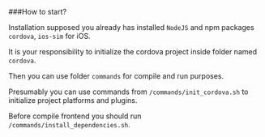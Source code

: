 ###How to start?

Installation supposed you already has installed `NodeJS` and npm packages `cordova`, `ios-sim` for iOS.

It is your responsibility to initialize the cordova project inside folder named `cordova`.

Then you can use folder `commands` for compile and run purposes.

Presumably you can use commands from `/commands/init_cordova.sh` to initialize project platforms and plugins.

Before compile frontend you should run `/commands/install_dependencies.sh`.
